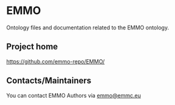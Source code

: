 # EMMO

Ontology files and documentation related to the EMMO ontology.

## Project home

https://github.com/emmo-repo/EMMO/


## Contacts/Maintainers
You can contact EMMO Authors via emmo@emmc.eu
